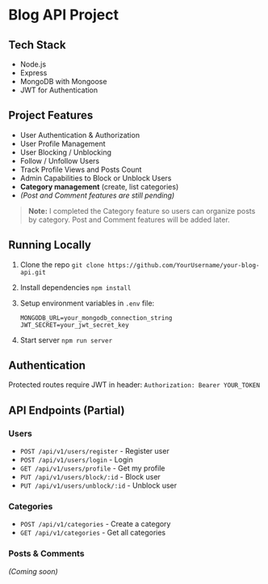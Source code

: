 
# Blog API Project

## Tech Stack

* Node.js
* Express
* MongoDB with Mongoose
* JWT for Authentication

## Project Features

* User Authentication & Authorization
* User Profile Management
* User Blocking / Unblocking
* Follow / Unfollow Users
* Track Profile Views and Posts Count
* Admin Capabilities to Block or Unblock Users
* **Category management** (create, list categories)
* *(Post and Comment features are still pending)*

> **Note:** I completed the Category feature so users can organize posts by category. Post and Comment features will be added later.

## Running Locally

1. Clone the repo
   `git clone https://github.com/YourUsername/your-blog-api.git`

2. Install dependencies
   `npm install`

3. Setup environment variables in `.env` file:

   ```
   MONGODB_URL=your_mongodb_connection_string
   JWT_SECRET=your_jwt_secret_key
   ```

4. Start server
   `npm run server`

## Authentication

Protected routes require JWT in header:
`Authorization: Bearer YOUR_TOKEN`

## API Endpoints (Partial)

### Users

* `POST /api/v1/users/register` - Register user
* `POST /api/v1/users/login` - Login
* `GET /api/v1/users/profile` - Get my profile
* `PUT /api/v1/users/block/:id` - Block user
* `PUT /api/v1/users/unblock/:id` - Unblock user

### Categories

* `POST /api/v1/categories` - Create a category
* `GET /api/v1/categories` - Get all categories

### Posts & Comments

*(Coming soon)*


